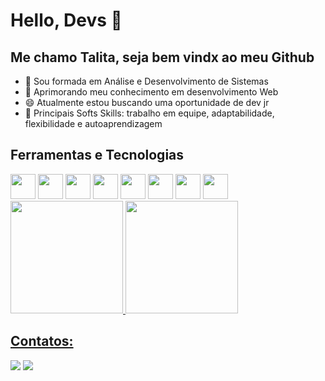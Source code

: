 # Hello, Devs 👋
## Me chamo Talita, seja bem vindx ao  meu Github

- 🔭 Sou formada em Análise e Desenvolvimento de Sistemas
- 🌱 Aprimorando meu conhecimento em desenvolvimento Web
- 😄 Atualmente estou buscando uma oportunidade de dev jr
- 👯 Principais Softs Skills: trabalho em equipe, adaptabilidade, flexibilidade e autoaprendizagem

## Ferramentas e Tecnologias

<div>
            <img src="https://cdn.jsdelivr.net/gh/devicons/devicon/icons/javascript/javascript-original.svg" width="40" height="40" />
            <img src="https://cdn.jsdelivr.net/gh/devicons/devicon/icons/html5/html5-original-wordmark.svg" width="40" height="40" />         
            <img src="https://cdn.jsdelivr.net/gh/devicons/devicon/icons/css3/css3-original-wordmark.svg" width="40" height="40" />          
            <img src="https://cdn.jsdelivr.net/gh/devicons/devicon/icons/react/react-original-wordmark.svg" width="40" height="40"/>              
            <img src="https://cdn.jsdelivr.net/gh/devicons/devicon/icons/git/git-original.svg" width="40" height="40" />   
            <img src="https://cdn.jsdelivr.net/gh/devicons/devicon/icons/nodejs/nodejs-original.svg" width="40" height="40" />                
            <img src="https://cdn.jsdelivr.net/gh/devicons/devicon/icons/firebase/firebase-plain-wordmark.svg" width="40" height="40" />          
            <img src="https://cdn.jsdelivr.net/gh/devicons/devicon/icons/photoshop/photoshop-plain.svg" width="40" height="40" />
            
</div>            

<div>            
<a href="https://github.com/talitamsx">
<img height="180em" src="https://github-readme-stats.vercel.app/api/top-langs/?username=talitamsx&layout=compact&langs_count=7&theme=dracula"/>
<img height="180em" src="https://github-readme-stats.vercel.app/api?username=talitamsx&show_icons=true&theme=dracula&include_all_commits=true&count_private=true"/>
</div>

## Contatos:
<div>
<a href = "mailto:talitamsx@gmail.com"><img src="https://img.shields.io/badge/Gmail-D14836?style=for-the-badge&logo=gmail&logoColor=white" target="_blank"></a>
<a href="https://www.linkedin.com/in/talitamsx" target="_blank"><img src="https://img.shields.io/badge/-LinkedIn-%230077B5?style=for-the-badge&logo=linkedin&logoColor=white" target="_blank"></a>   
</div>
